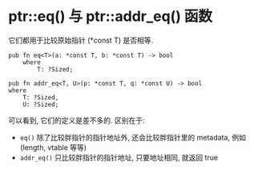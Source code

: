 # ptr::eq() 与 ptr::addr_eq() 函数

它们都用于比较原始指针 (*const T) 是否相等.

```rust, not_run
pub fn eq<T>(a: *const T, b: *const T) -> bool
    where
        T: ?Sized;
        
pub fn addr_eq<T, U>(p: *const T, q: *const U) -> bool
where
    T: ?Sized,
    U: ?Sized;
```

可以看到, 它们的定义是差不多的. 区别在于:

- `eq()` 除了比较胖指针的指针地址外, 还会比较胖指针里的 metadata, 例如 (length, vtable 等等)
- `addr_eq()` 只比较胖指针的指针地址, 只要地址相同, 就返回 true